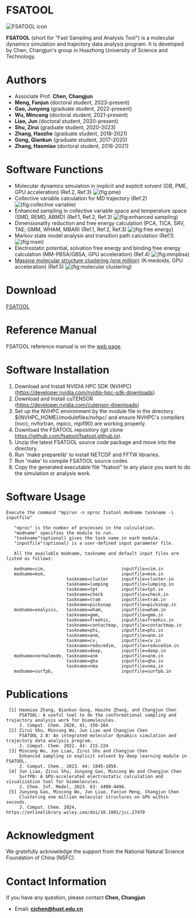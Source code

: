 # FSATOOL
![FSATOOL icon](https://github.com/fsatool/fsatool.github.io/blob/master/images/manual/1.jpg)

**FSATOOL** (short for "Fast Sampling and Analysis Tool") is a molecular dynamics simulation and trajectory data analysis program. It is developed by Chen, Changjun's group in Huazhong University of Science and Technology.

# Authors

* Associate Prof. **Chen, Changjun**
* **Meng, Fanjun** (doctoral student, 2023-present)
* **Gao, Junyong** (graduate student, 2022-present)
* **Wu, Mincong** (doctoral student, 2021-present)
* **Liao, Jun** (doctoral student, 2020-present)
* **Shu, Zirui** (graduate student, 2020-2023)
* **Zhang, Haozhe** (graduate student, 2018-2021)
* **Gong, Qiankun** (graduate student, 2017-2020)
* **Zhang, Haomiao** (doctoral student, 2016-2021)

# Software Functions

* Molecular dynamics simulation in implicit and explicit solvent (GB, PME, GPU acceleration) (Ref.2, Ref.3)
  ![(fig:pme)](https://github.com/fsatool/fsatool.github.io/blob/master/images/manual/pme.jpg)
* Collective variable calculation for MD trajectory (Ref.2)
  ![(fig:collective variable)](https://github.com/fsatool/fsatool.github.io/blob/master/images/manual/cv.jpg)
* Enhanced sampling in collective variable space and temperature space (SMD, REMD, ABMD) (Ref.1, Ref.2, Ref.3)
  ![(fig:enhanced sampling)](https://github.com/fsatool/fsatool.github.io/blob/master/images/manual/enhanced_sampling.jpg)
* Dimensionality reduction and free energy calculation (PCA, TICA, SRV, TAE; GMM, WHAM, MBAR) (Ref.1, Ref.2, Ref.3)
  ![(fig:free energy)](https://github.com/fsatool/fsatool.github.io/blob/master/images/manual/free_energy.png)
* Markov state model analysis and transition path calculation (Ref.1)
  ![(fig:msm)](https://github.com/fsatool/fsatool.github.io/blob/master/images/manual/msm.jpg)
* Electrostatic potential, solvation free energy and binding free energy calculation (MM-PBSA/GBSA, GPU acceleration) (Ref.4)
  ![(fig:mmpbsa)](https://github.com/fsatool/fsatool.github.io/blob/master/images/manual/mmpbsa.jpg)
* [Massive molecular structure clustering (one million)](https://github.com/fsatool/fsatool.github.io/wiki/Clustering) (K-medoids, GPU acceleration) (Ref.5)
  ![(fig:molecular clustering)](https://github.com/fsatool/fsatool.github.io/blob/master/images/manual/cluster.jpg)

# Download
[FSATOOL](https://github.com/fsatool/fsatool.github.io)

# Reference Manual
  FSATOOL reference manual is on the [web page](https://github.com/fsatool/fsatool.github.io/wiki).
  
# Software Installation
1. Download and Install NVIDIA HPC SDK (NVHPC) (https://developer.nvidia.com/nvidia-hpc-sdk-downloads).
2. Download and Install cuTENSOR (https://developer.nvidia.com/cutensor-downloads)
3. Set up the NVHPC environment by the module file in the directory ${NVHPC_HOME}/modulefiles/nvhpc/ and ensure NVHPC's compilers (nvcc, nvfortran, mpicc, mpif90) are working properly.
4. Download the FSATOOL repository (git clone https://github.com/fsatool/fsatool.github.io).
5. Unzip the latest FSATOOL source code package and move into the directory.
6. Run 'make preparelib' to install NETCDF and FFTW libraries.
7. Run 'make' to compile FSATOOL source codes
8. Copy the generated executable file "fsatool" to any place you want to do the simulation or analysis work.

# Software Usage
```
Execute the command "mpirun -n nproc fsatool modname taskname -i inputfile"

   "nproc" is the number of processes in the calculation.
   "modname" specifies the module to run.
   "taskname"(optional) gives the task name in each module.
   "inputfile"(optional) is a user-defined input parameter file.

   All the available modname, taskname and default input files are listed as follows:

   modname=sim,                             inputfile=sim.in
   modname=msm,                             inputfile=msm.in
                       taskname=cluster     inputfile=cluster.in
                       taskname=lumping     inputfile=lumping.in
                       taskname=tpt         inputfile=tpt.in
                       taskname=check       inputfile=check.in
                       taskname=tram        inputfile=tram.in
                       taskname=picksnap    inputfile=picksnap.in
   modname=analysis,   taskname=wham,       inputfile=wham.in
                       taskname=gmm,        inputfile=gmm.in
                       taskname=freehis,    inputfile=freehis.in
                       taskname=contactmap, inputfile=contactmap.in
                       taskname=phi,        inputfile=phi.in
                       taskname=anm,        inputfile=anm.in
                       taskname=cv,         inputfile=cv.in
                       taskname=reducedim,  inputfile=reducedim.in
                       taskname=deep,       inputfile=deep.in
   modname=normalmode, taskname=anm         inputfile=anm.in
                       taskname=qha         inputfile=qha.in
                       taskname=nma         inputfile=nma.in
   modname=surfpb,                          inputfile=surfpb.in
```

# Publications
```
 [1] Haomiao Zhang, Qiankun Gong, Haozhe Zhang, and Changjun Chen                                  
     FSATOOL: A useful tool to do the conformational sampling and trajectory analysis work for biomolecules.                                               
     J. Comput. Chem. 2020, 41, 156-164
 [2] Zirui Shu, Mincong Wu, Jun Liao and Changjun Chen                                        
     FSATOOL 2.0: An integrated molecular dynamics simulation and trajectory data analysis program. 
     J. Comput. Chem. 2022. 43: 215-224
 [3] Mincong Wu, Jun Liao, Zirui Shu and Changjun Chen
     Enhanced sampling in explicit solvent by deep learning module in FSATOOL.
     J. Comput. Chem., 2023. 44: 1845-1856.   
 [4] Jun Liao, Zirui Shu, Junyong Gao, Mincong Wu and Changjun Chen
     SurfPB: A GPU-accelerated electrostatic calculation and visualization tool for biomolecules.
     J. Chem. Inf. Model, 2023. 63: 4490-4496.
 [5] Junyong Gao, Mincong Wu, Jun Liao, Fanjun Meng, Changjun Chen
     Clustering one million molecular structures on GPU within seconds.
     J. Comput. Chem. 2024, https://onlinelibrary.wiley.com/doi/10.1002/jcc.27470
```

# Acknowledgment

We gratefully acknowledge the support from the National Natural Science Foundation of China (NSFC).

# Contact Information

If you have any question, please contact **Chen, Changjun**
* Email: **cjchen@hust.edu.cn**
